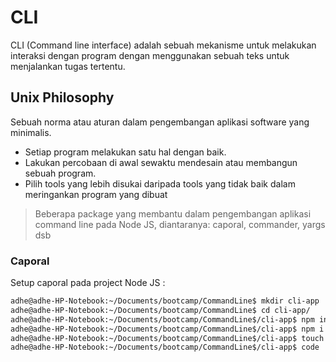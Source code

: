 # CLI
CLI (Command line interface) adalah sebuah mekanisme untuk melakukan interaksi dengan program dengan menggunakan sebuah teks untuk menjalankan tugas tertentu.

## Unix Philosophy
Sebuah norma atau aturan dalam pengembangan aplikasi software yang minimalis.
 - Setiap program melakukan satu hal dengan baik.
 - Lakukan percobaan di awal sewaktu mendesain atau membangun sebuah program.
 - Pilih tools yang lebih disukai daripada tools yang tidak baik dalam meringankan program yang dibuat
 
> Beberapa package yang membantu dalam pengembangan aplikasi command line pada Node JS, diantaranya: caporal, commander, yargs dsb

### Caporal
Setup caporal pada project Node JS :
```sh
adhe@adhe-HP-Notebook:~/Documents/bootcamp/CommandLine$ mkdir cli-app
adhe@adhe-HP-Notebook:~/Documents/bootcamp/CommandLine$ cd cli-app/
adhe@adhe-HP-Notebook:~/Documents/bootcamp/CommandLine$/cli-app$ npm init --y
adhe@adhe-HP-Notebook:~/Documents/bootcamp/CommandLine$/cli-app$ npm i caporal
adhe@adhe-HP-Notebook:~/Documents/bootcamp/CommandLine$/cli-app$ touch index.js
adhe@adhe-HP-Notebook:~/Documents/bootcamp/CommandLine$/cli-app$ code
```
